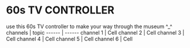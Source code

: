 # 60s TV CONTROLLER
use this 60s TV controller to make your way through the museum ^_^
channels | topic
------ | ------
channel 1   | Cell
channel 2   | Cell
channel 3   | Cell
channel 4   | Cell
channel 5   | Cell
channel 6   | Cell

